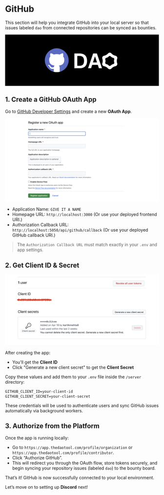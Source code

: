 # GitHub

This section will help you integrate GitHub into your local server so that issues labeled `dao` from connected repositories can be synced as bounties.

![GITHUB INTEGRATION](../.gitbook/assets/github/github-banner.png)

## 1. Create a GitHub OAuth App

Go to [GitHub Developer Settings](https://github.com/settings/developers) and create a new **OAuth App**.

![CREATE OAUTH APP](../.gitbook/assets/github/github-create-app.png)

- Application Name: `GIVE IT A NAME`
- Homepage URL: `http://localhost:3000` (Or use your deployed frontend URI.)
- Authorization Callback URL: `http://localhost:5050/api/github/callback` (Or use your deployed GitHub callback URI.)

> The `Authorization Callback URL` must match exactly in your `.env` and app settings.

## 2. Get Client ID & Secret

![APPLICATION SETTINGS](../.gitbook/assets/github/github-app-settings.png)

After creating the app:

- You'll get the **Client ID**
- Click "Generate a new client secret" to get the **Client Secret**

Copy these values and add them to your `.env` file inside the `/server` directory:

```env
GITHUB_CLIENT_ID=your-client-id
GITHUB_CLIENT_SECRET=your-client-secret
```

These credentials will be used to authenticate users and sync GitHub issues automatically via background workers.

## 3. Authorize from the Platform

Once the app is running locally:

- Go to `https://app.thedaotool.com/profile/organization` or `https://app.thedaotool.com/profile/contributor`.
- Click “Authorize GitHub”.
- This will redirect you through the OAuth flow, store tokens securely, and begin syncing your repository issues (labeled `dao`) to the bounty board.

That’s it! GitHub is now successfully connected to your local environment.

Let’s move on to setting up **Discord** next!
